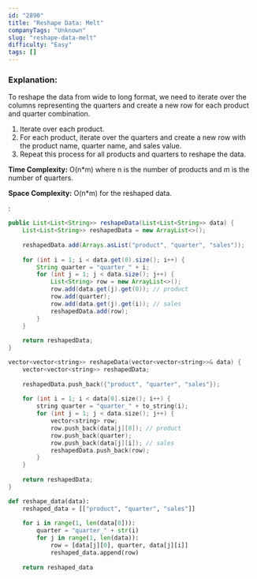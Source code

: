 ```yaml
---
id: "2890"
title: "Reshape Data: Melt"
companyTags: "Unknown"
slug: "reshape-data-melt"
difficulty: "Easy"
tags: []
---
```


### Explanation:
To reshape the data from wide to long format, we need to iterate over the columns representing the quarters and create a new row for each product and quarter combination.

1. Iterate over each product.
2. For each product, iterate over the quarters and create a new row with the product name, quarter name, and sales value.
3. Repeat this process for all products and quarters to reshape the data.

**Time Complexity:** O(n*m) where n is the number of products and m is the number of quarters.

**Space Complexity:** O(n*m) for the reshaped data.

:

```java
public List<List<String>> reshapeData(List<List<String>> data) {
    List<List<String>> reshapedData = new ArrayList<>();
    
    reshapedData.add(Arrays.asList("product", "quarter", "sales"));
    
    for (int i = 1; i < data.get(0).size(); i++) {
        String quarter = "quarter_" + i;
        for (int j = 1; j < data.size(); j++) {
            List<String> row = new ArrayList<>();
            row.add(data.get(j).get(0)); // product
            row.add(quarter);
            row.add(data.get(j).get(i)); // sales
            reshapedData.add(row);
        }
    }
    
    return reshapedData;
}
```

```cpp
vector<vector<string>> reshapeData(vector<vector<string>>& data) {
    vector<vector<string>> reshapedData;
    
    reshapedData.push_back({"product", "quarter", "sales"});
    
    for (int i = 1; i < data[0].size(); i++) {
        string quarter = "quarter_" + to_string(i);
        for (int j = 1; j < data.size(); j++) {
            vector<string> row;
            row.push_back(data[j][0]); // product
            row.push_back(quarter);
            row.push_back(data[j][i]); // sales
            reshapedData.push_back(row);
        }
    }
    
    return reshapedData;
}
```

```python
def reshape_data(data):
    reshaped_data = [["product", "quarter", "sales"]]
    
    for i in range(1, len(data[0])):
        quarter = "quarter_" + str(i)
        for j in range(1, len(data)):
            row = [data[j][0], quarter, data[j][i]]
            reshaped_data.append(row)
    
    return reshaped_data
```